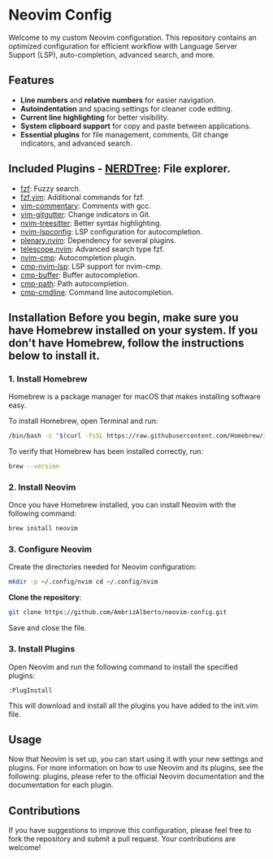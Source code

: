 # Neovim Config
Welcome to my custom Neovim configuration. This repository contains an optimized configuration for efficient workflow with Language Server Support (LSP), auto-completion, advanced search, and more.

## Features 
- **Line numbers** and **relative numbers** for easier navigation.
- **Autoindentation** and spacing settings for cleaner code editing.
- **Current line highlighting** for better visibility.
- **System clipboard support** for copy and paste between applications.
- **Essential plugins** for file management, comments, Git change indicators, and advanced search.

## Included Plugins - [NERDTree](https://github.com/preservim/nerdtree): File explorer.
- [fzf](https://github.com/junegunn/fzf): Fuzzy search.
- [fzf.vim](https://github.com/junegunn/fzf.vim): Additional commands for fzf.
- [vim-commentary](https://github.com/tpope/vim-commentary): Comments with gcc.
- [vim-gitgutter](https://github.com/airblade/vim-gitgutter): Change indicators in Git.
- [nvim-treesitter](https://github.com/nvim-treesitter/nvim-treesitter): Better syntax highlighting.
- [nvim-lspconfig](https://github.com/neovim/nvim-lspconfig): LSP configuration for autocompletion.
- [plenary.nvim](https://github.com/nvim-lua/plenary.nvim): Dependency for several plugins.
- [telescope.nvim](https://github.com/nvim-telescope/telescope.nvim): Advanced search type fzf.
- [nvim-cmp](https://github.com/hrsh7th/nvim-cmp): Autocompletion plugin.
- [cmp-nvim-lsp](https://github.com/hrsh7th/cmp-nvim-lsp): LSP support for nvim-cmp.
- [cmp-buffer](https://github.com/hrsh7th/cmp-buffer): Buffer autocompletion.
- [cmp-path](https://github.com/hrsh7th/cmp-path): Path autocompletion.
- [cmp-cmdline](https://github.com/hrsh7th/cmp-cmdline): Command line autocompletion.

## Installation Before you begin, make sure you have Homebrew installed on your system. If you don't have Homebrew, follow the instructions below to install it.


### 1. Install Homebrew 
Homebrew is a package manager for macOS that makes installing software easy. 

To install Homebrew, open Terminal and run: 

```bash
/bin/bash -c "$(curl -fsSL https://raw.githubusercontent.com/Homebrew/install/HEAD/install.sh)" 
```
To verify that Homebrew has been installed correctly, run: 
```bash
brew --version
```


### 2. Install Neovim
Once you have Homebrew installed, you can install Neovim with the following command: 
```bash
brew install neovim
```


### 3. Configure Neovim
Create the directories needed for Neovim configuration: 
```bash
mkdir -p ~/.config/nvim cd ~/.config/nvim
```
**Clone the repository**: 
```bash
git clone https://github.com/AmbrizAlberto/neovim-config.git
```

Save and close the file.


### 3. Install Plugins
Open Neovim and run the following command to install the specified plugins:
```vim
:PlugInstall
```

This will download and install all the plugins you have added to the init.vim file.


## Usage

Now that Neovim is set up, you can start using it with your new settings and plugins. For more information on how to use Neovim and its plugins, see the following: plugins, please refer to the official Neovim documentation and the documentation for each plugin.


## Contributions
If you have suggestions to improve this configuration, please feel free to fork the repository and submit a pull request. Your contributions are welcome!
